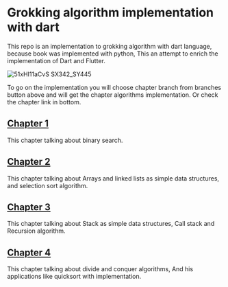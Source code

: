 # Grokking algorithm implementation with dart
This repo is an implementation to grokking algorithm with dart language, because book was implemented with python, This an attempt to enrich the implementation of Dart and Flutter.


![51xHI11aCvS _SX342_SY445_](https://github.com/AhmedIdress/grokking-algorithm-implementation-with-dart/assets/65000632/60d03048-abc3-461a-9430-6d7c9b48a2f9)


To go on the implementation you will choose chapter branch from branches button above and will get the chapter algorithms implementation.
Or check the chapter link in bottom.

## [Chapter 1](https://github.com/AhmedIdress/grokking-algorithm-implementation-with-dart/tree/chapter-1)

This chapter talking about binary search.

## [Chapter 2](https://github.com/AhmedIdress/grokking-algorithm-implementation-with-dart/tree/chapter-2)

This chapter talking about Arrays and linked lists as simple data structures, and selection sort algorithm.

## [Chapter 3](https://github.com/AhmedIdress/grokking-algorithm-implementation-with-dart/tree/chapter-3)

This chapter talking about Stack as simple data structures, Call stack and Recursion algorithm.

## [Chapter 4](https://github.com/AhmedIdress/grokking-algorithm-implementation-with-dart/tree/chapter-4)

This chapter talking about divide and conquer algorithms, And his applications like quicksort with implementation.
